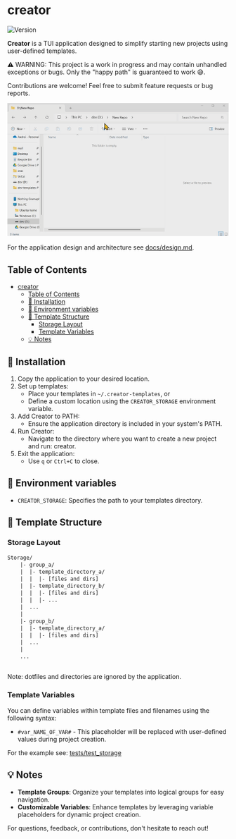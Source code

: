 # creator

![Version](https://img.shields.io/github/v/tag/an-dr/creator?filter=v*&label=Version&color=blue)

**Creator** is a TUI application designed to simplify starting new projects using user-defined templates.

⚠️ WARNING: This project is a work in progress and may contain unhandled exceptions or bugs. Only the "happy path" is guaranteed to work 😅.

Contributions are welcome! Feel free to submit feature requests or bug reports.

![demo](docs/README/demo.gif)

For the application design and architecture see [docs/design.md](docs/design.md).

## Table of Contents

- [creator](#creator)
    - [Table of Contents](#table-of-contents)
    - [🚀 Installation](#-installation)
    - [🌱 Environment variables](#-environment-variables)
    - [📂 Template Structure](#-template-structure)
        - [Storage Layout](#storage-layout)
        - [Template Variables](#template-variables)
    - [💡 Notes](#-notes)

## 🚀 Installation

1. Copy the application to your desired location.
2. Set up templates:
    - Place your templates in `~/.creator-templates`, or
    - Define a custom location using the `CREATOR_STORAGE` environment variable.
3. Add Creator to PATH:
    - Ensure the application directory is included in your system's PATH.
4. Run Creator:
    - Navigate to the directory where you want to create a new project and run: creator.
5. Exit the application:
    - Use `q` or `Ctrl+C` to close.


## 🌱 Environment variables

- `CREATOR_STORAGE`: Specifies the path to your templates directory.

## 📂 Template Structure

### Storage Layout

```plaintext
Storage/
    |- group_a/
    |  |- template_directory_a/
    |  |  |- [files and dirs]
    |  |- template_directory_b/
    |  |  |- [files and dirs]
    |  |  |- ...
    |  ...
    |
    |- group_b/
    |  |- template_directory_a/
    |  |  |- [files and dirs]
    |  ...
    |
    ...
    
```

Note: dotfiles and directories are ignored by the application.

### Template Variables

You can define variables within template files and filenames using the following syntax:

- `#var_NAME_OF_VAR#` - This placeholder will be replaced with user-defined values during project creation.

For the example see: [tests/test_storage](tests/test_storage)

## 💡 Notes

- **Template Groups**: Organize your templates into logical groups for easy navigation.
- **Customizable Variables**: Enhance templates by leveraging variable placeholders for dynamic project creation.

For questions, feedback, or contributions, don't hesitate to reach out!
